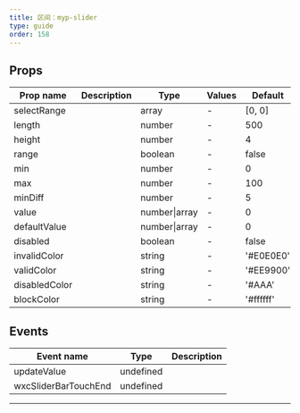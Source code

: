 ```yaml
---
title: 区间：myp-slider
type: guide
order: 158
---
```


## Props

| Prop name     | Description | Type          | Values | Default   |
| ------------- | ----------- | ------------- | ------ | --------- |
| selectRange   |             | array         | -      | [0, 0]    |
| length        |             | number        | -      | 500       |
| height        |             | number        | -      | 4         |
| range         |             | boolean       | -      | false     |
| min           |             | number        | -      | 0         |
| max           |             | number        | -      | 100       |
| minDiff       |             | number        | -      | 5         |
| value         |             | number\|array | -      | 0         |
| defaultValue  |             | number\|array | -      | 0         |
| disabled      |             | boolean       | -      | false     |
| invalidColor  |             | string        | -      | '#E0E0E0' |
| validColor    |             | string        | -      | '#EE9900' |
| disabledColor |             | string        | -      | '#AAA'    |
| blockColor    |             | string        | -      | '#ffffff' |

## Events

| Event name           | Type      | Description |
| -------------------- | --------- | ----------- |
| updateValue          | undefined |
| wxcSliderBarTouchEnd | undefined |

---
